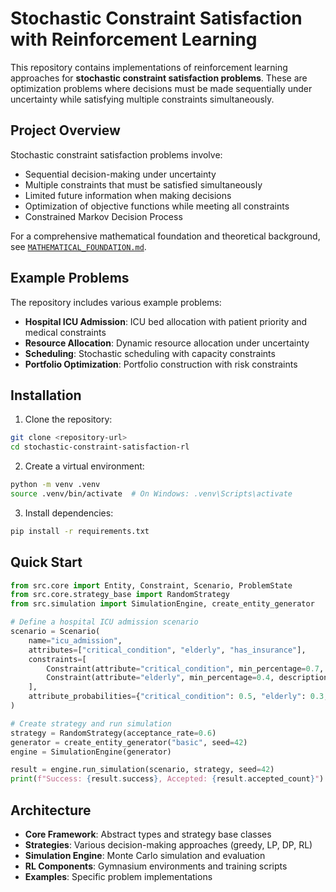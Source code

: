 # Stochastic Constraint Satisfaction with Reinforcement Learning

This repository contains implementations of reinforcement learning approaches for **stochastic constraint satisfaction problems**. These are optimization problems where decisions must be made sequentially under uncertainty while satisfying multiple constraints simultaneously.

## Project Overview

Stochastic constraint satisfaction problems involve:
- Sequential decision-making under uncertainty
- Multiple constraints that must be satisfied simultaneously
- Limited future information when making decisions
- Optimization of objective functions while meeting all constraints
- Constrained Markov Decision Process

For a comprehensive mathematical foundation and theoretical background, see [`MATHEMATICAL_FOUNDATION.md`](MATHEMATICAL_FOUNDATION.md).

## Example Problems

The repository includes various example problems:
- **Hospital ICU Admission**: ICU bed allocation with patient priority and medical constraints
- **Resource Allocation**: Dynamic resource allocation under uncertainty
- **Scheduling**: Stochastic scheduling with capacity constraints
- **Portfolio Optimization**: Portfolio construction with risk constraints

## Installation

1. Clone the repository:
```bash
git clone <repository-url>
cd stochastic-constraint-satisfaction-rl
```

2. Create a virtual environment:
```bash
python -m venv .venv
source .venv/bin/activate  # On Windows: .venv\Scripts\activate
```

3. Install dependencies:
```bash
pip install -r requirements.txt
```

## Quick Start

```python
from src.core import Entity, Constraint, Scenario, ProblemState
from src.core.strategy_base import RandomStrategy
from src.simulation import SimulationEngine, create_entity_generator

# Define a hospital ICU admission scenario
scenario = Scenario(
    name="icu_admission",
    attributes=["critical_condition", "elderly", "has_insurance"],
    constraints=[
        Constraint(attribute="critical_condition", min_percentage=0.7, description="70% critical patients"),
        Constraint(attribute="elderly", min_percentage=0.4, description="40% elderly patients"),
    ],
    attribute_probabilities={"critical_condition": 0.5, "elderly": 0.3, "has_insurance": 0.8}
)

# Create strategy and run simulation
strategy = RandomStrategy(acceptance_rate=0.6)
generator = create_entity_generator("basic", seed=42)
engine = SimulationEngine(generator)

result = engine.run_simulation(scenario, strategy, seed=42)
print(f"Success: {result.success}, Accepted: {result.accepted_count}")
```

## Architecture

- **Core Framework**: Abstract types and strategy base classes
- **Strategies**: Various decision-making approaches (greedy, LP, DP, RL)
- **Simulation Engine**: Monte Carlo simulation and evaluation
- **RL Components**: Gymnasium environments and training scripts
- **Examples**: Specific problem implementations
